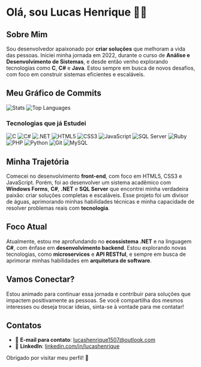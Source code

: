 # Olá, sou Lucas Henrique 👨‍💻

## Sobre Mim

Sou desenvolvedor apaixonado por **criar soluções** que melhoram a vida das pessoas. Iniciei minha jornada em 2022, durante o curso de **Análise e Desenvolvimento de Sistemas**, e desde então venho explorando tecnologias como **C**, **C#** e **Java**. Estou sempre em busca de novos desafios, com foco em construir sistemas eficientes e escaláveis.

## Meu Gráfico de Commits

![Stats](https://github-readme-stats.vercel.app/api?username=lucas-henrique-godoy&show_icons=true&theme=dracula)
![Top Languages](https://github-readme-stats.vercel.app/api/top-langs/?username=lucas-henrique-godoy&theme=dracula&layout=compact)

### Tecnologias que já Estudei

![C](https://img.shields.io/badge/C-00599C?style=flat-square&logo=c&logoColor=white)
![C#](https://img.shields.io/badge/C%23-239120?style=flat-square&logo=csharp&logoColor=white)
![.NET](https://img.shields.io/badge/.NET-512BD4?style=flat-square&logo=.net&logoColor=white)
![HTML5](https://img.shields.io/badge/HTML5-E34F26?style=flat-square&logo=html5&logoColor=white)
![CSS3](https://img.shields.io/badge/CSS3-1572B6?style=flat-square&logo=css3&logoColor=white)
![JavaScript](https://img.shields.io/badge/JavaScript-F7DF1E?style=flat-square&logo=javascript&logoColor=black)
![SQL Server](https://img.shields.io/badge/SQL%20Server-CC2927?style=flat-square&logo=microsoftsqlserver&logoColor=white)
![Ruby](https://img.shields.io/badge/Ruby-CC342D?style=flat-square&logo=ruby&logoColor=white)
![PHP](https://img.shields.io/badge/PHP-777BB4?style=flat-square&logo=php&logoColor=white)
![Python](https://img.shields.io/badge/Python-3776AB?style=flat-square&logo=python&logoColor=white)
![Git](https://img.shields.io/badge/Git-F05032?style=flat-square&logo=git&logoColor=white)
![MySQL](https://img.shields.io/badge/MySQL-4479A1?style=flat-square&logo=mysql&logoColor=white)

## Minha Trajetória

Comecei no desenvolvimento **front-end**, com foco em HTML5, CSS3 e JavaScript. Porém, foi ao desenvolver um sistema acadêmico com **Windows Forms**, **C#**, **.NET** e **SQL Server** que encontrei minha verdadeira paixão: criar soluções completas e escaláveis. Esse projeto foi um divisor de águas, aprimorando minhas habilidades técnicas e minha capacidade de resolver problemas reais com **tecnologia**.

## Foco Atual

Atualmente, estou me aprofundando no **ecossistema .NET** e na linguagem **C#**, com ênfase em **desenvolvimento backend**. Estou explorando novas tecnologias, como **microservices** e **API RESTful**, e sempre em busca de aprimorar minhas habilidades em **arquitetura de software**.

## Vamos Conectar?

Estou animado para continuar essa jornada e contribuir para soluções que impactem positivamente as pessoas. Se você compartilha dos mesmos interesses ou deseja trocar ideias, sinta-se à vontade para me contatar!

## Contatos
- 📧 **E-mail para contato**: [lucashenrique1507@outlook.com](mailto:lucashenrique1507@outlook.com)
- 🔗 **LinkedIn**: [linkedin.com/in/lucashenrique](https://linkedin.com/in/lucashenrique)

Obrigado por visitar meu perfil! 🚀
